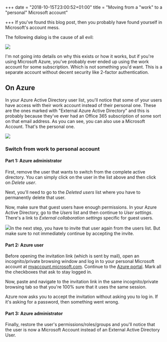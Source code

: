 +++
date = "2018-10-15T23:00:52+01:00"
title = "Moving from a \"work\" to a \"personal\" Microsoft account"

+++
If you've found this blog post, then you probably have found yourself in Microsoft's account mess.

The following dialog is the cause of all evil:

![](/img/post/2018/10/15/msworkpersonal.png)

I'm not going into details on why this exists or how it works, but if you're using Microsoft Azure, you've probably ever ended up using the work account for some subscription. Which is not something you'd want. This is a separate account without decent security like 2-factor authentication.

## On Azure

In your Azure Active Directory user list, you'll notice that some of your users have access with their work account instead of their personal one. These are the ones marked with "External Azure Active Directory" and this is probably because they've ever had an Office 365 subscription of some sort on that email address. As you can see, you can also use a Microsoft Account. That's the personal one.

![](/img/post/2018/10/15/azureusers.png)

### Switch from work to personal account

#### Part 1: Azure administrator

First, remove the user that wants to switch from the complete active directory. You can simply click on the user in the list above and then click on _Delete user_.

Next, you'll need to go to the _Deleted users_ list where you have to permanently delete that user.

Now, make sure that guest users have enough permissions. In your Azure Active Directory, go to the _Users_ list and then continue to _User settings_. There's a link to _External collaboration settings_ specific for guest users.

![](/img/post/2018/10/15/azurecollaboration.png)In the next step, you have to invite that user again from the users list. But make sure to not immediately continue by accepting the invite.

#### Part 2: Azure user

Before opening the invitation link (which is sent by mail), open an incognito/private browsing window and log in to your personal Microsoft account at [myaccount.microsoft.com](https://myaccount.microsoft.com). Continue to the [Azure portal](https://portal.azure.com "Azure"). Mark all the checkboxes that ask to stay logged in.

Now, paste and navigate to the invitation link in the same incognito/private browsing tab so that you're 100% sure that it uses the same session.

Azure  now asks you to accept the invitation without asking you to log in. If it's asking for a password, then something went wrong.

#### Part 3: Azure administrator

Finally, restore the user's permissions/roles/groups and you'll notice that the user is now a Microsoft Account instead of an External Active Directory User.